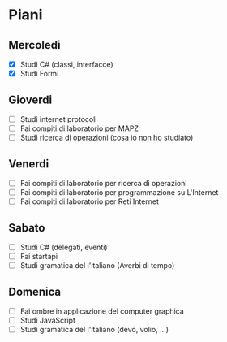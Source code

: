 # Piani

## Mercoledi
- [X] Studi C# (classi, interfacсe)
- [X] Studi Formi

## Gioverdi
- [ ] Studi internet protocoli
- [ ] Fai compiti di laboratorio per MAPZ
- [ ] Studi ricerca di operazioni (cosa io non ho studiato)

## Venerdi
- [ ] Fai compiti di laboratorio per ricerca di operazioni
- [ ] Fai compiti di laboratorio per programmazione su L'Internet
- [ ] Fai compiti di laboratorio per Reti Internet

## Sabato
- [ ] Studi C# (delegati, eventi)
- [ ] Fai startapi
- [ ] Studi gramatica del l'italiano (Averbi di tempo)

## Domenica
- [ ] Fai ombre in applicazione del computer graphica
- [ ] Studi JavaScript 
- [ ] Studi gramatica del l'italiano (devo, volio, ...)
